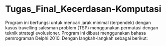 # Tugas_Final_Kecerdasan-Komputasi
Program ini berfungsi untuk mencari jarak minimal (terpendek) dengan kasus travelling salesman problem (TSP) menggunakan permutasi dengan teknik strategi evolusioner.
Program ini dibuat menggunakan bahasa pemrograman Delphi 2010. Dengan langkah-langkah sebagai berikut:

